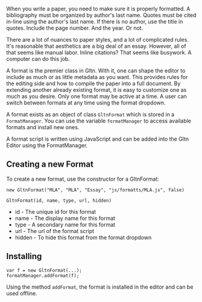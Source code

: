 When you write a paper, you need to make sure it is properly formatted. A bibliography must be organized by author's last name. Quotes must be cited in-line using the author's last name. If there is no author, use the title in quotes. Include the page number. And the year. Or not.

There are a lot of nuances to paper styles, and a lot of complicated rules. It's reasonable that aesthetics are a big deal of an essay. However, all of that seems like manual labor. Inline citations? That seems like busywork. A computer can do this job.

A format is the premier class in Gltn. With it, one can shape the editor to include as much or as little metadata as you want. This provides rules for the editing side and how to compile the paper into a full document. By extending another already existing format, it is easy to customize one as much as you desire. Only one format may be active at a time. A user can switch between formats at any time using the format dropdown.

A format exists as an object of class `GltnFormat` which is stored in a `FormatManager`. You can use the variable `formatManager` to access available formats and install new ones.

A format script is written using JavaScript and can be added into the Gltn Editor using the FormatManager.

## Creating a new Format
To create a new format, use the constructor for a GltnFormat:

    new GltnFormat("MLA", "MLA", "Essay", "js/formatts/MLA.js", false)
    
`GltnFormat(id, name, type, url, hidden)`

* id - The unique id for this format
* name - The display name for this format
* type - A secondary name for this format
* url - The url of the format script
* hidden - To hide this format from the format dropdown

## Installing

    var f = new GltnFormat(...);
    formatManager.addFormat(f);
    
Using the method `addFormat`, the format is installed in the editor and can be used offline.